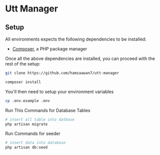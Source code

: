 # Utt Manager

## Setup

All environments expects the following dependencies to be installed:
-   [Composer](https://getcomposer.org/), a PHP package manager

Once all the above dependencies are installed, you can proceed with the rest of the setup:

```bash
git clone https://github.com/hamzaawan7/utt-manager

composer install
```

You'll then need to setup your environment variables

```bash
cp .env.example .env
```


Run This Commands for Database Tables 

```bash
# insert all table into datbase 
php artisan migrate
```
Run Commands for seeder 

```bash
# insert data into database 
php artisan db:seed
```
